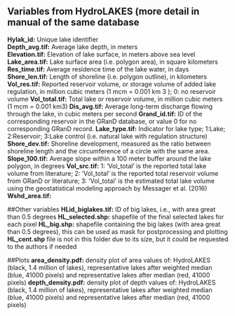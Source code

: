 
## Variables from HydroLAKES (more detail in manual of the same database<br />
**Hylak_id:** Unique lake identifier<br />
**Depth_avg.tif:**  Average lake depth, in meters<br />
**Elevation.tif:** Elevation of lake surface, in meters above sea level<br />
**Lake_area.tif:** Lake surface area (i.e. polygon area), in square kilometers
**Res_time.tif:** Average residence time of the lake water, in days
**Shore_len.tif:** Length of shoreline (i.e. polygon outline), in kilometers
**Vol_res.tif:** Reported reservoir volume, or storage volume of added lake regulation, in million cubic meters (1 mcm = 0.001 km 3 ); 0: no reservoir volume
**Vol_total.tif:** Total lake or reservoir volume, in million cubic meters (1 mcm = 0.001 km3)
**Dis_avg.tif:** Average long-term discharge flowing through the lake, in cubic meters per second
**Grand_id.tif:** ID of the corresponding reservoir in the GRanD database, or value 0 for no corresponding GRanD record.
**Lake_type.tif:** Indicator for lake type; 1:Lake; 2:Reservoir; 3:Lake control (i.e. natural lake with regulation structure)
**Shore_dev.tif:** Shoreline development, measured as the ratio between shoreline length and the circumference of a circle with the same area.
**Slope_100.tif:** Average slope within a 100 meter buffer around the lake polygon, in degrees
**Vol_src.tif:** 1: ‘Vol_total’ is the reported total lake volume from literature; 2: ‘Vol_total’ is the reported total reservoir volume from GRanD or literature; 3: ‘Vol_total’ is the estimated total lake volume using the geostatistical modeling approach by Messager et al. (2016)
**Wshd_area.tif:**

##Other variables
**HLid_biglakes.tif:** ID of big lakes, i.e., with area great than 0.5 degrees
**HL_selected.shp:** shapefile of the final selected lakes for each pixel
**HL_big.shp:** shapefile containing the big lakes (with area great than 0.5 degrees), this can be used as mask for postprocessing and plotting
**HL_cent.shp** file is not in this folder due to its size, but it could be requested to the authors if needed

##Plots
**area_density.pdf:** density plot of area values of: HydroLAKES (black, 1.4 million of lakes), representative lakes after weighted median (blue, 41000 pixels) and representative lakes after median (red, 41000 pixels)
**depth_density.pdf:** density plot of depth values of: HydroLAKES (black, 1.4 million of lakes), representative lakes after weighted median (blue, 41000 pixels) and representative lakes after median (red, 41000 pixels)
